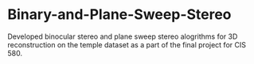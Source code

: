 # Binary-and-Plane-Sweep-Stereo


Developed binocular stereo and plane sweep stereo alogrithms for 3D reconstruction on the temple dataset as a part of the final project for CIS 580.
